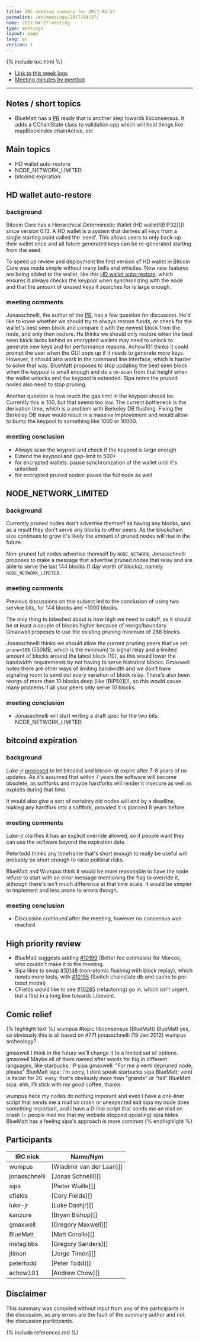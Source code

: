 ```yaml
---
title: IRC meeting summary for 2017-04-27
permalink: /en/meetings/2017/04/27/
name: 2017-04-27-meeting
type: meetings
layout: page
lang: en
version: 1
---
```

{% include toc.html %}
 
- [Link to this week logs](https://botbot.me/freenode/bitcoin-core-dev/2017-04-27/?msg=84825928&page=2)
- [Meeting minutes by meetbot](http://www.erisian.com.au/meetbot/bitcoin-core-dev/2017/bitcoin-core-dev.2017-04-27-19.02.html)
 
---

## Notes / short topics

- BlueMatt has a [PR][#10279] ready that is another step towards libconsensus. It adds a CChainState class to validation.cpp which will hold things like mapBlockIndex chainActive, etc

## Main topics

- HD wallet auto-restore
- NODE_NETWORK_LIMITED
- bitcoind expiration

## HD wallet auto-restore

### background

Bitcoin Core has a Hierarchical Deterministic Wallet (HD wallet/[BIP32][]) since version 0.13. A HD wallet is a system that derives all keys from a single starting point called the 'seed'. This allows users to only back-up their wallet once and all future generated keys can be re-generated starting from the seed.

To speed up review and deployment the first version of HD wallet in Bitcoin Core was made simple without many bells and whistles. Now new features are being added to the wallet, like this [HD wallet auto-restore][#10240], which ensures it always checks the keypool when synchronizing with the node and that the amount of unused keys it searches for is large enough.
 
### meeting comments

Jonasschnelli, the author of the [PR][#10240], has a few question for discussion. He'd like to know whether we should try to always restore funds, or check for the wallet's best seen block and compare it with the newest block from the node, and only then restore. He thinks we should only restore when the best seen block lacks behind as encrypted wallets may need to unlock to generate new keys and for performance reasons. Achow101 thinks it could prompt the user when the GUI pops up if it needs to generate more keys. However, it should also work in the command line interface, which is harder to solve that way. BlueMatt proposes to stop updating the best seen block when the keypool is small enough and do a re-scan from that height when the wallet unlocks and the keypool is extended. Sipa notes the pruned nodes also need to stop pruning.

Another question is how much the gap limit in the keypool should be. Currently this is 100, but that seems too low. The current bottleneck is the derivation time, which is a problem with Berkeley DB flushing. Fixing the Berkeley DB  issue would result in a massive improvement and would allow to bump the keypool to something like 1000 or 10000.

### meeting conclusion

- Always scan the keypool and check if the keypool is large enough
- Extend the keypool and gap-limit to 500+
- for encrypted wallets: pause synchronization of the wallet until it's unlocked
- for encrypted pruned nodes: pause the full node as well

## NODE_NETWORK_LIMITED

### background

Currently pruned nodes don't advertise themself as having any blocks, and as a result they don't serve any blocks to other peers. As the blockchain size continues to grow it's likely the amount of pruned nodes will rise in the future.

Non-pruned full nodes advertise themself by `NODE_NETWORK`, Jonasschnelli proposes to make a message that advertise pruned nodes that relay and are able to serve the last 144 blocks (1 day worth of blocks), namely `NODE_NETWORK_LIMITED`.

### meeting comments

Previous discussions on this subject led to the conclusion of using two service bits, for 144 blocks and ~1000 blocks.

The only thing to bikeshed about is how high we need to cutoff, as it should be at least a couple of blocks higher because of reorgs/boundary. Gmaxwell proposes to use the existing pruning minimum of 288 blocks.

Jonasschnelli thinks we should allow the current pruning peers that've set `prune=550` (550MB, which is the minimum) to signal relay and a limited amount of blocks around the latest block (10), as this would lower the bandwidth requirements by not having to serve historical blocks. Gmaxwell notes there are other ways of limiting bandwidth and we don't have signaling room to send out every variation of block relay. There's also been reorgs of more than 10 blocks deep (like [BIP50][]), so this would cause many problems if all your peers only serve 10 blocks.

### meeting conclusion

- Jonasschnelli will start writing a draft spec for the two bits NODE_NETWORK_LIMITED

## bitcoind expiration

### background

Luke-jr [proposed][#10282] to let bitcoind and bitcoin-qt expire after 7-8 years of no updates. As it's assumed that within 7 years the software will become obsolete, as softforks and maybe hardforks will render it insecure as well as exploits during that time.

It would also give a sort of certainty old nodes will end by a deadline, making any hardfork into a softfork, provided it is planned 8 years before.

### meeting comments

Luke-jr clarifies it has an explicit override allowed, so if people want they can use the software beyond the expiration date. 

Petertodd thinks any timeframe that's short enough to really be useful will probably be short enough to raise political risks.

BlueMatt and Wumpus think it would be more reasonable to have the node refuse to start with an error message mentioning the flag to override it, although there's isn't much difference at that time scale. It would be simpler to implement and less prone to errors though.

### meeting conclusion

- Discussion continued after the meeting, however no consensus was reached

## High priority review

- BlueMatt suggests adding [#10199][] (Better fee estimates) for Morcos, who couldn't make it to the meeting.
- Sipa likes to swap [#10148][] (non-atomic flushing with block replay), which needs more tests, with [#10195][] (Switch chainstate db and cache to per-txout model)
- CFields would like to see [#10285][] (refactoring) go in, which isn't urgent, but a first in a long line towards Libevent.

## Comic relief

{% highlight text %}
wumpus           #topic libconsensus (BlueMatt)
BlueMatt         yes, so obviously this is all based on #771
jonasschnelli    (19 Jan 2012)
wumpus           archeology?

gmaxwell         I think in the future we'll change it to a limited set of options.
gmaxwell         Maybe all of them named after words for big in different languages, like starbucks. :P
sipa             gmaxwell: "For me a venti depruned node, please"
BlueMatt         sipa: I'm sorry, I dont speak starbucks
sipa             BlueMatt: venti is italian for 20. easy. that's obviously more than "grande" or "tall"
BlueMatt         sipa: ehh, I'll stick with my *good* coffee, thanks

wumpus           heck my nodes do nothing imporant and even I have a one-liner script that sends me a mail on crash or unexpected exit
sipa             my node does something important, and i have a 0-line script that sends me an mail on crash (= people mail me that my website stopped updating)
sipa hides
BlueMatt has a feeling sipa's approach is more common
{% endhighlight %}

## Participants
 
| IRC nick        | Name/Nym                  |
|-----------------|---------------------------|
| wumpus          | [Wladimir van der Laan][] |
| jonasschnelli   | [Jonas Schnelli][]        |
| sipa            | [Pieter Wuille][]         |
| cfields         | [Cory Fields][]           |
| luke-jr         | [Luke Dashjr][]           |
| kanzure         | [Bryan Bishop][]          |
| gmaxwell        | [Gregory Maxwell][]       |
| BlueMatt        | [Matt Corallo][]          |
| instagibbs      | [Gregory Sanders][]       |
| jtimon          | [Jorge Timón][]           |
| petertodd       | [Peter Todd][]            |
| achow101        | [Andrew Chow][]           |

## Disclaimer
 
This summary was compiled without input from any of the participants in the discussion, so any errors are the fault of the summary author and not the discussion participants.

[#10240]: https://github.com/bitcoin/bitcoin/pull/10240
[#10279]: https://github.com/bitcoin/bitcoin/pull/10279
[#10199]: https://github.com/bitcoin/bitcoin/pull/10199
[#10148]: https://github.com/bitcoin/bitcoin/pull/10148
[#10195]: https://github.com/bitcoin/bitcoin/pull/10195
[#10285]: https://github.com/bitcoin/bitcoin/pull/10285
[#10282]: https://github.com/bitcoin/bitcoin/pull/10282

{% include references.md %}
